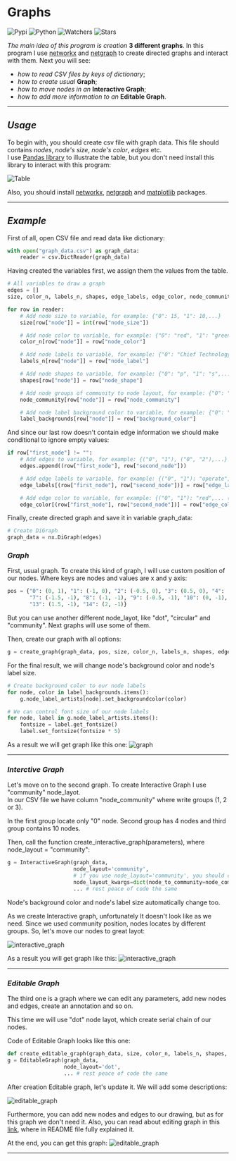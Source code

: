 # Graphs
![Pypi](https://img.shields.io/pypi/v/matplotlib?color=orange&style=plastic)
![Python](https://img.shields.io/pypi/pyversions/matplotlib?color=gree&style=plastic)
![Watchers](https://img.shields.io/github/watchers/Kalinka5/Graphs?style=social)
![Stars](https://img.shields.io/github/stars/Kalinka5/Graphs?style=social)

*The main idea of this program is creation* **3 different graphs**. In this program I use [networkx](https://networkx.org/documentation/stable/tutorial.html) and [netgraph](https://github.com/paulbrodersen/netgraph) to create directed graphs and interact with them. Next you will see:
+ *how to read CSV files by keys of dictionary*;
+ *how to create usual* **Graph**;
+ *how to move nodes in an* **Interactive Graph**;
+ *how to add more information to an* **Editable Graph**.
___

## *Usage*
To begin with, you should create csv file with graph data. This file should contains *nodes*, *node's size*, *node's color*, *edges* etc.\
I use [Pandas library](https://pypi.org/project/pandas/) to illustrate the table, but you don't need install this library to interact with this program:

![Table](https://user-images.githubusercontent.com/106172806/216014331-0534c828-a491-4e46-8a0f-caf09bb7c0eb.jpg)

Also, you should install [networkx](https://pypi.org/project/networkx/), [netgraph](https://pypi.org/project/netgraph/) and [matplotlib](https://pypi.org/project/matplotlib/) packages.
___

## *Example*
First of all, open CSV file and read data like dictionary:
```python
with open("graph_data.csv") as graph_data:
    reader = csv.DictReader(graph_data)
```
Having created the variables first, we assign them the values from the table.
```python
# All variables to draw a graph
edges = []
size, color_n, labels_n, shapes, edge_labels, edge_color, node_community, label_backgrounds = ({} for i in range(8))
```

```python
for row in reader:
    # Add node size to variable, for example: {"0": 15, "1": 10,...}
    size[row["node"]] = int(row["node_size"])

    # Add node color to variable, for example: {"0": "red", "1": "green",...}
    color_n[row["node"]] = row["node_color"]

    # Add node labels to variable, for example: {"0": "Chief Technology Officer",...}
    labels_n[row["node"]] = row["node_label"]

    # Add node shapes to variable, for example: {"0": "p", "1": "s",...}
    shapes[row["node"]] = row["node_shape"]

    # Add node groups of community to node layout, for example: {"0": "0", "1": "1", "2": "1",..., "5": "3",...}
    node_community[row["node"]] = row["node_community"]

    # Add node label background color to variable, for example: {"0": "salmon", "1": "lightgreen",...}
    label_backgrounds[row["node"]] = row["background_color"]
```

And since our last row doesn't contain edge information we should make conditional to ignore empty values:
```python
if row["first_node"] != "":
    # Add edges to variable, for example: {("0", "1"), ("0", "2"),...}
    edges.append((row["first_node"], row["second_node"]))

    # Add edge labels to variable, for example: {("0", "1"): "operate", ("0", "2"): "operate",...}
    edge_labels[(row["first_node"], row["second_node"])] = row["edge_label"]

    # Add edge color to variable, for example: {("0", "1"): "red",... ("1", "5"): "green",...}
    edge_color[(row["first_node"], row["second_node"])] = row["edge_color"]
```
Finally, create directed graph and save it in variable graph_data:
```python
# Create DiGraph
graph_data = nx.DiGraph(edges)
```

### *Graph*
First, usual graph. To create this kind of graph, I will use custom position of our nodes. Where keys are nodes and values are x and y axis:
```python
pos = {"0": (0, 1), "1": (-1, 0), "2": (-0.5, 0), "3": (0.5, 0), "4": (1, 0), "5": (-2.5, -1), "6": (-2, -1),
       "7": (-1.5, -1), "8": (-1, -1), "9": (-0.5, -1), "10": (0, -1), "11": (0.5, -1), "12": (1, -1),
       "13": (1.5, -1), "14": (2, -1)}
```
But you can use another different node_layot, like "dot", "circular" and "community". Next graphs will use some of them.

Then, create our graph with all options:
```python
g = create_graph(graph_data, pos, size, color_n, labels_n, shapes, edge_labels, edge_color, ax, label_backgrounds)
```
For the final result, we will change node's background color and node's label size.
```python
# Create background color to our node labels
for node, color in label_backgrounds.items():
    g.node_label_artists[node].set_backgroundcolor(color)

# We can control font size of our node labels
for node, label in g.node_label_artists.items():
    fontsize = label.get_fontsize()
    label.set_fontsize(fontsize * 5)
```

As a result we will get graph like this one:
![graph](https://user-images.githubusercontent.com/106172806/216035828-dcf1201d-a9f1-4774-9ff3-f96d828d1bb2.png)
___

### *Interctive Graph*
Let's move on to the second graph. To create Interactive Graph I use "community" node_layot.\
In our CSV file we have column "node_community" where write groups (1, 2 or 3).

In the first group locate only "0" node. Second group has 4 nodes and third group contains 10 nodes.

Then, call the function create_interactive_graph(parameters), where node_layout = "community":
```python
g = InteractiveGraph(graph_data,
                     node_layout='community',
                     # if you use node_layout='community', you should clarify node_layout_kwargs:
                     node_layout_kwargs=dict(node_to_community=node_community),
                     ... # rest peace of code the same
```
Node's background color and node's label size automatically change too.

As we create Interactive graph, unfortunately It doesn't look like as we need. Since we used community position, nodes locates by different groups.
So, let's move our nodes to great layot:

![interactive_graph](https://user-images.githubusercontent.com/106172806/216788092-5c8fb3d6-6adf-4062-a5b0-300cc3fd6ab8.gif)

As a result you will get graph like this:
![interactive_graph](https://user-images.githubusercontent.com/106172806/216050830-59d69cd5-7c38-4037-a574-99de6c146bc7.png)
___

### *Editable Graph*
The third one is a graph where we can edit any parameters, add new nodes and edges, create an annotation and so on.

This time we will use "dot" node layot, which create serial chain of our nodes.

Code of Editable Graph looks like this one: 
```python
def create_editable_graph(graph_data, size, color_n, labels_n, shapes, edge_labels, edge_color, ax, label_backgrounds):
g = EditableGraph(graph_data,
                  node_layout='dot',
                  ... # rest peace of code the same
```

After creation Editable graph, let's update it. We will add some descriptions:

![editable_graph](https://user-images.githubusercontent.com/106172806/216788118-74b701cb-c297-42a7-aa5c-32675c0e288b.gif)

Furthermore, you can add new nodes and edges to our drawing, but as for this graph we don't need it. Also, you can read about editing graph in this [link](https://github.com/paulbrodersen/netgraph), where in README file fully explained it.

At the end, you can get this graph:
![editable_graph](https://user-images.githubusercontent.com/106172806/216053747-97d11a1b-4069-44ee-a340-b424b3c57982.png)

___
